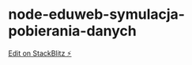 # node-eduweb-symulacja-pobierania-danych

[Edit on StackBlitz ⚡️](https://stackblitz.com/edit/node-eduweb-symulacja-pobierania-danych)